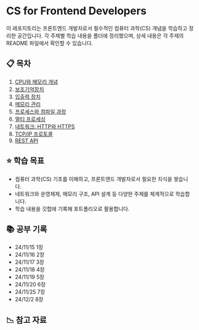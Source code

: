 # CS for Frontend Developers

이 레포지토리는 프론트엔드 개발자로서 필수적인 컴퓨터 과학(CS) 개념을 학습하고 정리한 공간입니다. 각 주제별 학습 내용을 폴더에 정리했으며, 상세 내용은 각 주제의 README 파일에서 확인할 수 있습니다.

## 📋 목차

1. [CPU와 메모리 개념](./CPU_and_Memory/README.md)
2. [보조기억장치](./Storage/README.md)
3. [입출력 장치](./I_O_Devices/README.md)
4. [메모리 관리](./Memory_Management/README.md)
5. [프로세스와 컴파일 과정](./Process_and_Compilation/README.md)
6. [멀티 프로세싱](./Multithreading/README.md)
7. [네트워크: HTTP와 HTTPS](./Network/README.md)
8. [TCP/IP 프로토콜](./TCP_IP/README.md)
9. [REST API](./REST_API/README.md)

## ⭐️ 학습 목표

- 컴퓨터 과학(CS) 기초를 이해하고, 프론트엔드 개발자로서 필요한 지식을 쌓습니다.
- 네트워크와 운영체제, 메모리 구조, API 설계 등 다양한 주제를 체계적으로 학습합니다.
- 학습 내용을 깃헙에 기록해 포트폴리오로 활용합니다.

## 📚 공부 기록

- 24/11/15 1장
- 24/11/16 2장
- 24/11/17 3장
- 24/11/18 4장
- 24/11/19 5장
- 24/11/20 6장
- 24/11/25 7장
- 24/12/2 8장

## 📉 참고 자료
